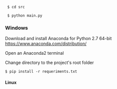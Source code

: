 
```
 $ cd src
```

```
 $ python main.py
```

### Windows

 Download and install Anaconda for Python 2.7 64-bit https://www.anaconda.com/distribution/
 
 Open an Anaconda2 terminal
 
 Change directory to the project's root folder
 
 ```
 $ pip install -r requeriments.txt
 ```

#### Linux 

